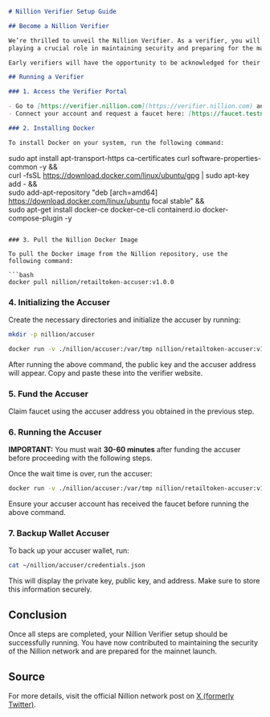 ```markdown
# Nillion Verifier Setup Guide

## Become a Nillion Verifier

We’re thrilled to unveil the Nillion Verifier. As a verifier, you will ensure data integrity across the network,
playing a crucial role in maintaining security and preparing for the mainnet launch.

Early verifiers will have the opportunity to be acknowledged for their contributions, setting themselves apart in the community.

## Running a Verifier

### 1. Access the Verifier Portal

- Go to [https://verifier.nillion.com](https://verifier.nillion.com) and click on the **Verifier** option.
- Connect your account and request a faucet here: [https://faucet.testnet.nillion.com/](https://faucet.testnet.nillion.com/)

### 2. Installing Docker

To install Docker on your system, run the following command:

```
sudo apt install apt-transport-https ca-certificates curl software-properties-common -y && \
curl -fsSL https://download.docker.com/linux/ubuntu/gpg | sudo apt-key add - && \
sudo add-apt-repository "deb [arch=amd64] https://download.docker.com/linux/ubuntu focal stable" && \
sudo apt-get install docker-ce docker-ce-cli containerd.io docker-compose-plugin -y
```

### 3. Pull the Nillion Docker Image

To pull the Docker image from the Nillion repository, use the following command:

```bash
docker pull nillion/retailtoken-accuser:v1.0.0
```

### 4. Initializing the Accuser

Create the necessary directories and initialize the accuser by running:

```bash
mkdir -p nillion/accuser

docker run -v ./nillion/accuser:/var/tmp nillion/retailtoken-accuser:v1.0.0 initialise
```

After running the above command, the public key and the accuser address will appear. Copy and paste these into the verifier website.

### 5. Fund the Accuser

Claim faucet using the accuser address you obtained in the previous step.

### 6. Running the Accuser

**IMPORTANT:** You must wait **30-60 minutes** after funding the accuser before proceeding with the following steps.

Once the wait time is over, run the accuser:

```bash
docker run -v ./nillion/accuser:/var/tmp nillion/retailtoken-accuser:v1.0.0 accuse --rpc-endpoint "http://65.109.222.111:26657" --block-start 5052768
```

Ensure your accuser account has received the faucet before running the above command.

### 7. Backup Wallet Accuser

To back up your accuser wallet, run:

```bash
cat ~/nillion/accuser/credentials.json
```

This will display the private key, public key, and address. Make sure to store this information securely.

## Conclusion

Once all steps are completed, your Nillion Verifier setup should be successfully running. You have now contributed to maintaining the security of the Nillion network and are prepared for the mainnet launch.

## Source

For more details, visit the official Nillion network post on [X (formerly Twitter)](https://x.com/nillionnetwork/status/1828448794528100696).
```
